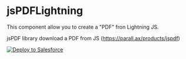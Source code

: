 # jsPDFLightning

This component allow you to create a "PDF" fron Lightning JS.

jsPDF library download a PDF from JS (https://parall.ax/products/jspdf)

<a href="https://githubsfdeploy.herokuapp.com?owner=edutrujillo&amp;repo=jsPDFLightning">
  <img alt="Deploy to Salesforce" src="https://raw.githubusercontent.com/afawcett/githubsfdeploy/master/src/main/webapp/resources/img/deploy.png" style="max-width:100%;">
</a>


